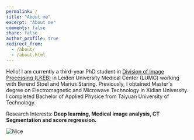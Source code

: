 ```yaml
---
permalink: /
title: "About me"
excerpt: "About me"
comments: false
share: false
author_profile: true
redirect_from: 
  - /about/
  - /about.html
---
```


Hello! I am currently a third-year PhD student in [Division of Image Processing (LKEB)](https://lkeb.lumc.nl/) in Leiden University Medical Center (LUMC) working with Berend Stoel and Marius Staring. Previously, I obtained Master's degree on Electromagnetic and Microwave Technology in Xidian University. I completed Bachelor of Applied Physice from Taiyuan University of Technology.

Research Interests: **Deep learning, Medical image analysis, CT Segmentation and score regression.**

![Nice](http://drive.google.com/uc?export=view&id=12-koxCUamDljqMZJLyqgHa110pFR4ogX)






